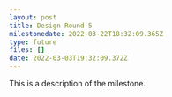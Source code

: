 ```yaml
---
layout: post
title: Design Round 5
milestonedate: 2022-03-22T18:32:09.365Z
type: future
files: []
date: 2022-03-03T19:32:09.372Z
---
```

This is a description of the milestone.